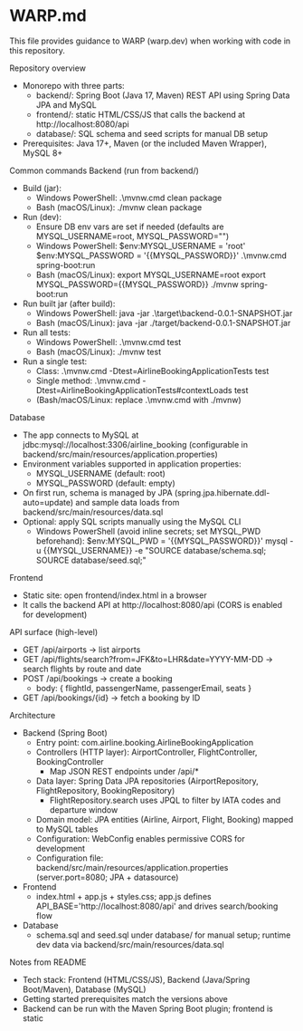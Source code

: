 # WARP.md

This file provides guidance to WARP (warp.dev) when working with code in this repository.

Repository overview
- Monorepo with three parts:
  - backend/: Spring Boot (Java 17, Maven) REST API using Spring Data JPA and MySQL
  - frontend/: static HTML/CSS/JS that calls the backend at http://localhost:8080/api
  - database/: SQL schema and seed scripts for manual DB setup
- Prerequisites: Java 17+, Maven (or the included Maven Wrapper), MySQL 8+

Common commands
Backend (run from backend/)
- Build (jar):
  - Windows PowerShell: .\mvnw.cmd clean package
  - Bash (macOS/Linux): ./mvnw clean package
- Run (dev):
  - Ensure DB env vars are set if needed (defaults are MYSQL_USERNAME=root, MYSQL_PASSWORD="")
  - Windows PowerShell:
    $env:MYSQL_USERNAME = 'root'
    $env:MYSQL_PASSWORD = '{{MYSQL_PASSWORD}}'
    .\mvnw.cmd spring-boot:run
  - Bash (macOS/Linux):
    export MYSQL_USERNAME=root
    export MYSQL_PASSWORD={{MYSQL_PASSWORD}}
    ./mvnw spring-boot:run
- Run built jar (after build):
  - Windows PowerShell: java -jar .\target\backend-0.0.1-SNAPSHOT.jar
  - Bash (macOS/Linux): java -jar ./target/backend-0.0.1-SNAPSHOT.jar
- Run all tests:
  - Windows PowerShell: .\mvnw.cmd test
  - Bash (macOS/Linux): ./mvnw test
- Run a single test:
  - Class: .\mvnw.cmd -Dtest=AirlineBookingApplicationTests test
  - Single method: .\mvnw.cmd -Dtest=AirlineBookingApplicationTests#contextLoads test
  - (Bash/macOS/Linux: replace .\mvnw.cmd with ./mvnw)

Database
- The app connects to MySQL at jdbc:mysql://localhost:3306/airline_booking (configurable in backend/src/main/resources/application.properties)
- Environment variables supported in application properties:
  - MYSQL_USERNAME (default: root)
  - MYSQL_PASSWORD (default: empty)
- On first run, schema is managed by JPA (spring.jpa.hibernate.ddl-auto=update) and sample data loads from backend/src/main/resources/data.sql
- Optional: apply SQL scripts manually using the MySQL CLI
  - Windows PowerShell (avoid inline secrets; set MYSQL_PWD beforehand):
    $env:MYSQL_PWD = '{{MYSQL_PASSWORD}}'
    mysql -u {{MYSQL_USERNAME}} -e "SOURCE database/schema.sql; SOURCE database/seed.sql;"

Frontend
- Static site: open frontend/index.html in a browser
- It calls the backend API at http://localhost:8080/api (CORS is enabled for development)

API surface (high-level)
- GET /api/airports → list airports
- GET /api/flights/search?from=JFK&to=LHR&date=YYYY-MM-DD → search flights by route and date
- POST /api/bookings → create a booking
  - body: { flightId, passengerName, passengerEmail, seats }
- GET /api/bookings/{id} → fetch a booking by ID

Architecture
- Backend (Spring Boot)
  - Entry point: com.airline.booking.AirlineBookingApplication
  - Controllers (HTTP layer): AirportController, FlightController, BookingController
    - Map JSON REST endpoints under /api/*
  - Data layer: Spring Data JPA repositories (AirportRepository, FlightRepository, BookingRepository)
    - FlightRepository.search uses JPQL to filter by IATA codes and departure window
  - Domain model: JPA entities (Airline, Airport, Flight, Booking) mapped to MySQL tables
  - Configuration: WebConfig enables permissive CORS for development
  - Configuration file: backend/src/main/resources/application.properties (server.port=8080; JPA + datasource)
- Frontend
  - index.html + app.js + styles.css; app.js defines API_BASE='http://localhost:8080/api' and drives search/booking flow
- Database
  - schema.sql and seed.sql under database/ for manual setup; runtime dev data via backend/src/main/resources/data.sql

Notes from README
- Tech stack: Frontend (HTML/CSS/JS), Backend (Java/Spring Boot/Maven), Database (MySQL)
- Getting started prerequisites match the versions above
- Backend can be run with the Maven Spring Boot plugin; frontend is static

